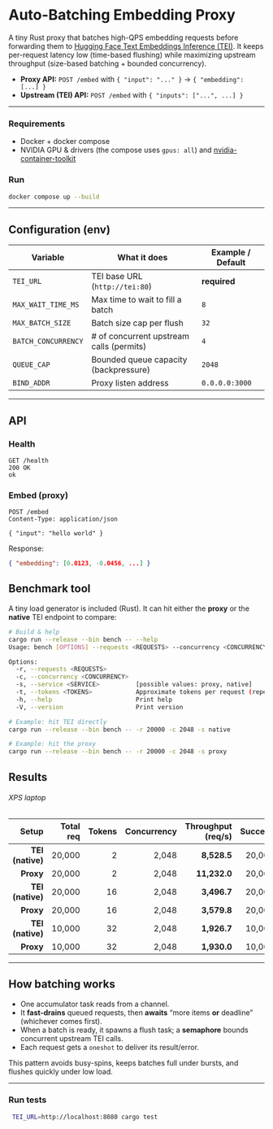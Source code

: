 # Auto-Batching Embedding Proxy

A tiny Rust proxy that batches high-QPS embedding requests before forwarding them
to [Hugging Face Text Embeddings Inference (TEI)](https://github.com/huggingface/text-embeddings-inference). It keeps
per-request latency low (time-based flushing) while maximizing upstream throughput (size-based batching + bounded
concurrency).

* **Proxy API:** `POST /embed` with `{ "input": "..." }` → `{ "embedding": [...] }`
* **Upstream (TEI) API:** `POST /embed` with `{ "inputs": ["...", ...] }`

---

### Requirements

* Docker + docker compose
* NVIDIA GPU & drivers (the compose uses `gpus: all`)
  and [nvidia-container-toolkit](https://docs.nvidia.com/datacenter/cloud-native/container-toolkit/latest/install-guide.html)

### Run

```bash
docker compose up --build
```

---

## Configuration (env)

| Variable            | What it does                             | Example / Default |
|---------------------|------------------------------------------|-------------------|
| `TEI_URL`           | TEI base URL (`http://tei:80`)           | **required**      |
| `MAX_WAIT_TIME_MS`  | Max time to wait to fill a batch         | `8`               |
| `MAX_BATCH_SIZE`    | Batch size cap per flush                 | `32`              |
| `BATCH_CONCURRENCY` | # of concurrent upstream calls (permits) | `4`               |
| `QUEUE_CAP`         | Bounded queue capacity (backpressure)    | `2048`            |
| `BIND_ADDR`         | Proxy listen address                     | `0.0.0.0:3000`    |

---

## API

### Health

```
GET /health
200 OK
ok
```

### Embed (proxy)

```
POST /embed
Content-Type: application/json

{ "input": "hello world" }
```

Response:

```json
{ "embedding": [0.0123, -0.0456, ...] }
```

## Benchmark tool

A tiny load generator is included (Rust). It can hit either the **proxy** or the **native** TEI endpoint to
compare:

```bash
# Build & help
cargo run --release --bin bench -- --help
Usage: bench [OPTIONS] --requests <REQUESTS> --concurrency <CONCURRENCY> --service <SERVICE>

Options:
  -r, --requests <REQUESTS>        
  -c, --concurrency <CONCURRENCY>  
  -s, --service <SERVICE>          [possible values: proxy, native]
  -t, --tokens <TOKENS>            Approximate tokens per request (repeated word tokens). Use realistic sizes like 32, 128, 256, 512… [default: 128]
  -h, --help                       Print help
  -V, --version                    Print version

# Example: hit TEI directly
cargo run --release --bin bench -- -r 20000 -c 2048 -s native

# Example: hit the proxy
cargo run --release --bin bench -- -r 20000 -c 2048 -s proxy
```

## Results

###### XPS laptop

|            Setup | Total req | Tokens | Concurrency | Throughput (req/s) | Success | Fail | p50 (ms) | p95 (ms) | p99 (ms) |
|-----------------:|----------:|-------:|------------:|-------------------:|--------:|-----:|---------:|---------:|---------:|
| **TEI (native)** |    20,000 |      2 |       2,048 |        **8,528.5** |  20,000 |    0 |   188.05 |   505.42 | 1,640.42 |
|        **Proxy** |    20,000 |      2 |       2,048 |       **11,232.0** |  20,000 |    0 |   170.30 |   212.57 |   239.36 |
| **TEI (native)** |    20,000 |     16 |       2,048 |        **3,496.7** |  20,000 |    0 |   568.58 |   598.85 | 1,742.50 |
|        **Proxy** |    20,000 |     16 |       2,048 |        **3,579.8** |  20,000 |    0 |   561.90 |   571.45 |   594.03 |
| **TEI (native)** |    10,000 |     32 |       2,048 |        **1,926.7** |  10,000 |    0 | 1,035.65 | 1,906.64 | 2,222.62 |
|        **Proxy** |    10,000 |     32 |       2,048 |        **1,930.0** |  10,000 |    0 | 1,039.08 | 1,063.27 | 1,154.44 |

---

## How batching works

* One accumulator task reads from a channel.
* It **fast-drains** queued requests, then **awaits** “more items **or** deadline” (whichever comes first).
* When a batch is ready, it spawns a flush task; a **semaphore** bounds concurrent upstream TEI calls.
* Each request gets a `oneshot` to deliver its result/error.

This pattern avoids busy-spins, keeps batches full under bursts, and flushes quickly under low load.

---

### Run tests

```bash
 TEI_URL=http://localhost:8080 cargo test
```
